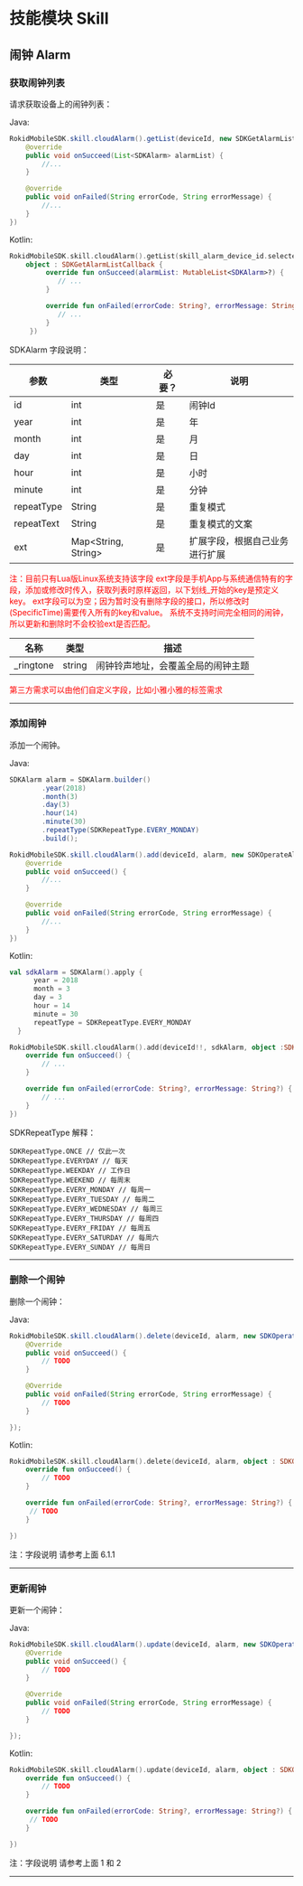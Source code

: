 # 技能模块 Skill

## 闹钟 Alarm

### 获取闹钟列表

请求获取设备上的闹钟列表：

Java:

```Java
RokidMobileSDK.skill.cloudAlarm().getList(deviceId, new SDKGetAlarmListCallback {
    @override 
    public void onSucceed(List<SDKAlarm> alarmList) {
        //...
    }

    @override 
    public void onFailed(String errorCode, String errorMessage) {
        //...
    }
})
```

Kotlin:

```kotlin
RokidMobileSDK.skill.cloudAlarm().getList(skill_alarm_device_id.selectedItem.toString(), 
    object : SDKGetAlarmListCallback {
         override fun onSucceed(alarmList: MutableList<SDKAlarm>?) {
            // ...
         }

         override fun onFailed(errorCode: String?, errorMessage: String?) {
            // ...
         }
     })
```

SDKAlarm 字段说明：

| 参数 | 类型 | 必要？ | 说明 |
| --- | --- | --- | --- |
| id |  int| 是 | 闹钟Id |
| year | int | 是 | 年 |
| month | int | 是 |  月|
| day | int | 是 | 日 |
| hour | int | 是 | 小时 |
| minute | int | 是 | 分钟 |
| repeatType | String | 是 | 重复模式 |
| repeatText | String | 是 | 重复模式的文案 |
| ext | Map<String, String> | 是 | 扩展字段，根据自己业务进行扩展 |

<font color='red'>
注：目前只有Lua版Linux系统支持该字段
    ext字段是手机App与系统通信特有的字段，添加或修改时传入，获取列表时原样返回，以下划线_开始的key是预定义key。
    ext字段可以为空；因为暂时没有删除字段的接口，所以修改时(SpecificTime)需要传入所有的key和value。
  系统不支持时间完全相同的闹钟，所以更新和删除时不会校验ext是否匹配。
</font>

| 名称 | 类型 | 描述 |
| --- | --- | --- |
| _ringtone | string | 闹钟铃声地址，会覆盖全局的闹钟主题 |

<font color='red'>
第三方需求可以由他们自定义字段，比如小雅小雅的标签需求
</font>

---

### 添加闹钟
添加一个闹钟。

Java:

```Java
SDKAlarm alarm = SDKAlarm.builder()
        .year(2018)
        .month(3)
        .day(3)
        .hour(14)
        .minute(30)
        .repeatType(SDKRepeatType.EVERY_MONDAY)
        .build();

RokidMobileSDK.skill.cloudAlarm().add(deviceId, alarm, new SDKOperateAlarmCallback {
    @override 
    public void onSucceed() {
        //...
    }

    @override 
    public void onFailed(String errorCode, String errorMessage) {
        //...
    }
})
```

Kotlin:

```Kotlin
val sdkAlarm = SDKAlarm().apply {
      year = 2018
      month = 3
      day = 3
      hour = 14
      minute = 30
      repeatType = SDKRepeatType.EVERY_MONDAY
  }

RokidMobileSDK.skill.cloudAlarm().add(deviceId!!, sdkAlarm, object :SDKOperateAlarmCallback{
    override fun onSucceed() {
        // ...
    }

    override fun onFailed(errorCode: String?, errorMessage: String?) {
        // ...
    }
})
```

SDKRepeatType 解释：

```
SDKRepeatType.ONCE // 仅此一次
SDKRepeatType.EVERYDAY // 每天
SDKRepeatType.WEEKDAY // 工作日
SDKRepeatType.WEEKEND // 每周末
SDKRepeatType.EVERY_MONDAY // 每周一
SDKRepeatType.EVERY_TUESDAY // 每周二
SDKRepeatType.EVERY_WEDNESDAY // 每周三
SDKRepeatType.EVERY_THURSDAY // 每周四
SDKRepeatType.EVERY_FRIDAY // 每周五
SDKRepeatType.EVERY_SATURDAY // 每周六
SDKRepeatType.EVERY_SUNDAY // 每周日
```

---

### 删除一个闹钟
删除一个闹钟：
 
Java:
 
```java
RokidMobileSDK.skill.cloudAlarm().delete(deviceId, alarm, new SDKOperateAlarmCallback() {
    @Override
    public void onSucceed() {
        // TODO
    }

    @Override
    public void onFailed(String errorCode, String errorMessage) {
        // TODO
    }

});
```

Kotlin:

```kotlin
RokidMobileSDK.skill.cloudAlarm().delete(deviceId, alarm, object : SDKOperateAlarmCallback {
    override fun onSucceed() {
        // TODO
    }

    override fun onFailed(errorCode: String?, errorMessage: String?) {
     // TODO
    }

})
```
 
注：字段说明 请参考上面 6.1.1
 
---

### 更新闹钟
更新一个闹钟：

Java:

```Java
RokidMobileSDK.skill.cloudAlarm().update(deviceId, alarm, new SDKOperateAlarmCallback() {
    @Override
    public void onSucceed() {
        // TODO
    }

    @Override
    public void onFailed(String errorCode, String errorMessage) {
        // TODO
    }

});
```
 
Kotlin:

```kotlin
RokidMobileSDK.skill.cloudAlarm().update(deviceId, alarm, object : SDKOperateAlarmCallback {
    override fun onSucceed() {
        // TODO
    }

    override fun onFailed(errorCode: String?, errorMessage: String?) {
     // TODO
    }

})
```
 
注：字段说明 请参考上面 1 和 2
 
---



